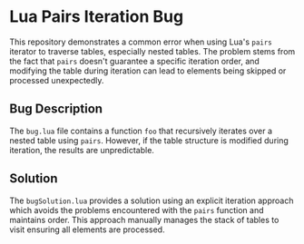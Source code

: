 # Lua Pairs Iteration Bug

This repository demonstrates a common error when using Lua's `pairs` iterator to traverse tables, especially nested tables.  The problem stems from the fact that `pairs` doesn't guarantee a specific iteration order, and modifying the table during iteration can lead to elements being skipped or processed unexpectedly.

## Bug Description

The `bug.lua` file contains a function `foo` that recursively iterates over a nested table using `pairs`.  However, if the table structure is modified during iteration, the results are unpredictable. 

## Solution

The `bugSolution.lua` provides a solution using an explicit iteration approach which avoids the problems encountered with the `pairs` function and maintains order.  This approach manually manages the stack of tables to visit ensuring all elements are processed. 
